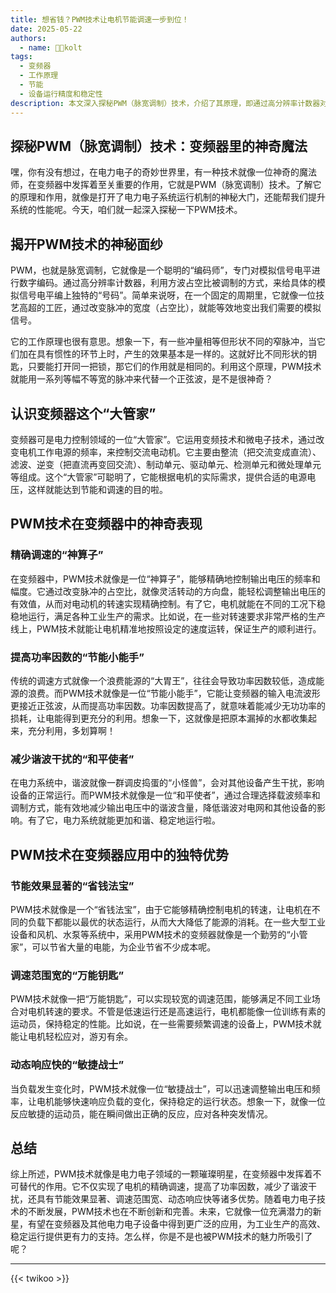 ```yaml
---
title: 想省钱？PWM技术让电机节能调速一步到位！
date: 2025-05-22
authors:
  - name: 🧑‍💼kolt
tags:
  - 变频器
  - 工作原理
  - 节能
  - 设备运行精度和稳定性
description: 本文深入探秘PWM（脉宽调制）技术，介绍了其原理，即通过高分辨率计数器对模拟信号电平进行数字编码，利用冲量相等原理用等幅不等宽脉冲代替正弦波。还讲述了变频器的组成和作用，以及PWM技术在变频器中的表现，如精确调速、提高功率因数、减少谐波干扰等，同时阐述了该技术在变频器应用中的独特优势，包括节能效果显著、调速范围宽、动态响应快等，最后指出PWM技术有望在未来得到更广泛应用。
---
```


## 探秘PWM（脉宽调制）技术：变频器里的神奇魔法
嘿，你有没有想过，在电力电子的奇妙世界里，有一种技术就像一位神奇的魔法师，在变频器中发挥着至关重要的作用，它就是PWM（脉宽调制）技术。了解它的原理和作用，就像是打开了电力电子系统运行机制的神秘大门，还能帮我们提升系统的性能呢。今天，咱们就一起深入探秘一下PWM技术。

## 揭开PWM技术的神秘面纱
PWM，也就是脉宽调制，它就像是一个聪明的“编码师”，专门对模拟信号电平进行数字编码。通过高分辨率计数器，利用方波占空比被调制的方式，来给具体的模拟信号电平编上独特的“号码”。简单来说呀，在一个固定的周期里，它就像一位技艺高超的工匠，通过改变脉冲的宽度（占空比），就能等效地变出我们需要的模拟信号。

它的工作原理也很有意思。想象一下，有一些冲量相等但形状不同的窄脉冲，当它们加在具有惯性的环节上时，产生的效果基本是一样的。这就好比不同形状的钥匙，只要能打开同一把锁，那它们的作用就是相同的。利用这个原理，PWM技术就能用一系列等幅不等宽的脉冲来代替一个正弦波，是不是很神奇？

## 认识变频器这个“大管家”
变频器可是电力控制领域的一位“大管家”。它运用变频技术和微电子技术，通过改变电机工作电源的频率，来控制交流电动机。它主要由整流（把交流变成直流）、滤波、逆变（把直流再变回交流）、制动单元、驱动单元、检测单元和微处理单元等组成。这个“大管家”可聪明了，它能根据电机的实际需求，提供合适的电源电压，这样就能达到节能和调速的目的啦。

## PWM技术在变频器中的神奇表现
### 精确调速的“神算子”
在变频器中，PWM技术就像是一位“神算子”，能够精确地控制输出电压的频率和幅度。它通过改变脉冲的占空比，就像灵活转动的方向盘，能轻松调整输出电压的有效值，从而对电动机的转速实现精确控制。有了它，电机就能在不同的工况下稳稳地运行，满足各种工业生产的需求。比如说，在一些对转速要求非常严格的生产线上，PWM技术就能让电机精准地按照设定的速度运转，保证生产的顺利进行。

### 提高功率因数的“节能小能手”
传统的调速方式就像一个浪费能源的“大胃王”，往往会导致功率因数较低，造成能源的浪费。而PWM技术就像是一位“节能小能手”，它能让变频器的输入电流波形更接近正弦波，从而提高功率因数。功率因数提高了，就意味着能减少无功功率的损耗，让电能得到更充分的利用。想象一下，这就像是把原本漏掉的水都收集起来，充分利用，多划算啊！

### 减少谐波干扰的“和平使者”
在电力系统中，谐波就像一群调皮捣蛋的“小怪兽”，会对其他设备产生干扰，影响设备的正常运行。而PWM技术就像是一位“和平使者”，通过合理选择载波频率和调制方式，能有效地减少输出电压中的谐波含量，降低谐波对电网和其他设备的影响。有了它，电力系统就能更加和谐、稳定地运行啦。

## PWM技术在变频器应用中的独特优势
### 节能效果显著的“省钱法宝”
PWM技术就像是一个“省钱法宝”，由于它能够精确控制电机的转速，让电机在不同的负载下都能以最优的状态运行，从而大大降低了能源的消耗。在一些大型工业设备和风机、水泵等系统中，采用PWM技术的变频器就像是一个勤劳的“小管家”，可以节省大量的电能，为企业节省不少成本呢。

### 调速范围宽的“万能钥匙”
PWM技术就像一把“万能钥匙”，可以实现较宽的调速范围，能够满足不同工业场合对电机转速的要求。不管是低速运行还是高速运行，电机都能像一位训练有素的运动员，保持稳定的性能。比如说，在一些需要频繁调速的设备上，PWM技术就能让电机轻松应对，游刃有余。

### 动态响应快的“敏捷战士”
当负载发生变化时，PWM技术就像一位“敏捷战士”，可以迅速调整输出电压和频率，让电机能够快速响应负载的变化，保持稳定的运行状态。想象一下，就像一位反应敏捷的运动员，能在瞬间做出正确的反应，应对各种突发情况。

## 总结
综上所述，PWM技术就像是电力电子领域的一颗璀璨明星，在变频器中发挥着不可替代的作用。它不仅实现了电机的精确调速，提高了功率因数，减少了谐波干扰，还具有节能效果显著、调速范围宽、动态响应快等诸多优势。随着电力电子技术的不断发展，PWM技术也在不断创新和完善。未来，它就像一位充满潜力的新星，有望在变频器及其他电力电子设备中得到更广泛的应用，为工业生产的高效、稳定运行提供更有力的支持。怎么样，你是不是也被PWM技术的魅力所吸引了呢？ 

---

{{< twikoo >}}  